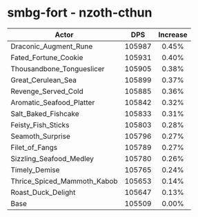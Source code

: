 # smbg-fort - nzoth-cthun
| Actor | DPS | Increase |
|---|:---:|:---:|
|Draconic_Augment_Rune|105987|0.45%|
|Fated_Fortune_Cookie|105931|0.40%|
|Thousandbone_Tongueslicer|105905|0.38%|
|Great_Cerulean_Sea|105899|0.37%|
|Revenge_Served_Cold|105885|0.36%|
|Aromatic_Seafood_Platter|105842|0.32%|
|Salt_Baked_Fishcake|105833|0.31%|
|Feisty_Fish_Sticks|105803|0.28%|
|Seamoth_Surprise|105796|0.27%|
|Filet_of_Fangs|105789|0.27%|
|Sizzling_Seafood_Medley|105780|0.26%|
|Timely_Demise|105765|0.24%|
|Thrice_Spiced_Mammoth_Kabob|105653|0.14%|
|Roast_Duck_Delight|105647|0.13%|
|Base|105509|0.00%|
